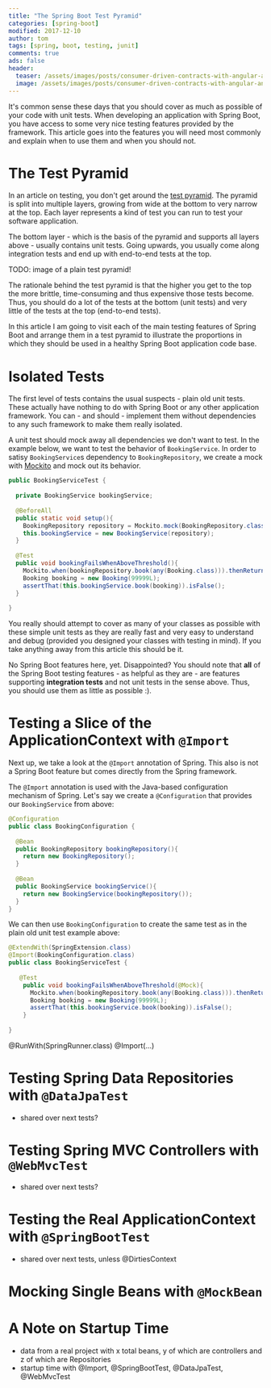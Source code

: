 ```yaml
---
title: "The Spring Boot Test Pyramid"
categories: [spring-boot]
modified: 2017-12-10
author: tom
tags: [spring, boot, testing, junit]
comments: true
ads: false
header:
  teaser: /assets/images/posts/consumer-driven-contracts-with-angular-and-pact/contract.jpg
  image: /assets/images/posts/consumer-driven-contracts-with-angular-and-pact/contract.jpg
---
```


It's common sense these days that you should cover as much as possible of your code with
unit tests. When developing an application with Spring Boot, you have access to some
very nice testing features provided by the framework. This article goes into the features you will need most commonly
and explain when to use them and when you should not.

# The Test Pyramid

In an article on testing, you don't get around the [test pyramid](https://martinfowler.com/bliki/TestPyramid.html).
The pyramid is split into multiple
layers, growing from wide at the bottom to very narrow at the top. Each layer represents a kind of test you can run
to test your software application. 

The bottom layer - which is the basis of the pyramid and supports all layers above - usually contains unit tests.
Going upwards, you usually come along integration tests and end up with end-to-end tests at the top.

TODO: image of a plain test pyramid!

The rationale behind the test pyramid is that the higher you get to the top the more brittle, time-consuming and thus
expensive those tests become. Thus, you should do a lot of the tests at the bottom (unit tests) and very little
of the tests at the top (end-to-end tests).

In this article I am going to visit each of the main testing features of Spring Boot and arrange them in a
test pyramid to illustrate the proportions in which they should be used in a healthy Spring Boot application
code base.
 
# Isolated Tests

The first level of tests contains the usual suspects - plain old unit tests.
These actually have nothing to do with Spring Boot or any other application framework.
You can - and should - implement them without dependencies to any such framework
to make them really isolated.

A unit test should mock away all dependencies we don't want to test. In the example
below, we want to test the behavior of `BookingService`. In order to satisy `BookingService`s
dependency to `BookingRepository`, we create a mock with [Mockito](http://site.mockito.org/)
and mock out its behavior. 

```java
public BookingServiceTest {
  
  private BookingService bookingService;
  
  @BeforeAll
  public static void setup(){
    BookingRepository repository = Mockito.mock(BookingRepository.class);
    this.bookingService = new BookingService(repository);
  }
  
  @Test
  public void bookingFailsWhenAboveThreshold(){
    Mockito.when(bookingRepository.book(any(Booking.class))).thenReturn(true);
    Booking booking = new Booking(99999L);
    assertThat(this.bookingService.book(booking)).isFalse();
  }
  
}
```

You really should attempt to cover as many of your classes as possible with these simple
unit tests as they are really fast and very easy to understand and debug (provided you
designed your classes with testing in mind). If you take anything away from this article
this should be it.

No Spring Boot features here, yet. Disappointed? You should note that **all** of the Spring Boot testing
features - as helpful as they are - are features supporting **integration tests** and not unit tests
in the sense above. Thus, you should use them as little as possible :).

# Testing a Slice of the ApplicationContext with `@Import`
Next up, we take a look at the `@Import` annotation of Spring. This also is not a Spring Boot feature but comes
directly from the Spring framework.

The `@Import` annotation is used with the Java-based configuration mechanism of Spring. Let's say we create
a `@Configuration` that provides our `BookingService` from above:

```java
@Configuration
public class BookingConfiguration {
  
  @Bean
  public BookingRepository bookingRepository(){
    return new BookingRepository();
  }
  
  @Bean
  public BookingService bookingService(){
    return new BookingService(bookingRepository());
  }
}
```

We can then use `BookingConfiguration` to create the same test as in the plain old unit test example above:

```java
@ExtendWith(SpringExtension.class)
@Import(BookingConfiguration.class)
public class BookingServiceTest {
  
   @Test
    public void bookingFailsWhenAboveThreshold(@Mock){
      Mockito.when(bookingRepository.book(any(Booking.class))).thenReturn(true);
      Booking booking = new Booking(99999L);
      assertThat(this.bookingService.book(booking)).isFalse();
    }
  
}
```


@RunWith(SpringRunner.class)
@Import(...)


# Testing Spring Data Repositories with `@DataJpaTest`
* shared over next tests?

# Testing Spring MVC Controllers with `@WebMvcTest`
* shared over next tests?

# Testing the Real ApplicationContext with `@SpringBootTest`
* shared over next tests, unless @DirtiesContext

# Mocking Single Beans with `@MockBean`

# A Note on Startup Time
* data from a real project with x total beans, y of which are controllers and z of which are Repositories
* startup time with @Import, @SpringBootTest, @DataJpaTest, @WebMvcTest
